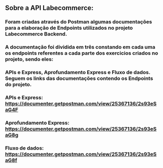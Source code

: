 ## Sobre a API Labecommerce:

### Foram criadas através do Postman algumas documentações para a elaboração de Endpoints utilizados no projeto Labecommerce Backend. 
### A documentação foi dividida em três constando em cada uma os endpoints referentes a cada parte dos exercicios criados no projeto, sendo eles:
### APIs e Express, Aprofundamento Express e Fluxo de dados. Seguem os links das documentações contendo os Endpoints do projeto.

### APIs e Express: https://documenter.getpostman.com/view/25367136/2s93eSaG4F
### Aprofundamento Express: https://documenter.getpostman.com/view/25367136/2s93eSaG8g
### Fluxo de dados: https://documenter.getpostman.com/view/25367136/2s93eSaG8f
